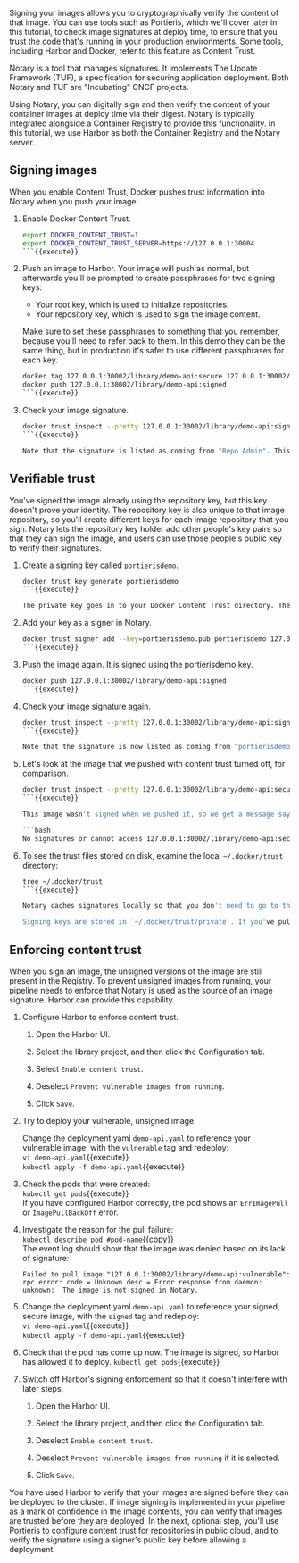Signing your images allows you to cryptographically verify the content of that image. You can use tools such as Portieris, which we'll cover later in this tutorial, to check image signatures at deploy time, to ensure that you trust the code that's running in your production environments. Some tools, including Harbor and Docker, refer to this feature as Content Trust.

Notary is a tool that manages signatures. It implements The Update Framework (TUF), a specification for securing application deployment. Both Notary and TUF are "Incubating" CNCF projects.

Using Notary, you can digitally sign and then verify the content of your container images at deploy time via their digest. Notary is typically integrated alongside a Container Registry to provide this functionality. In this tutorial, we use Harbor as both the Container Registry and the Notary server.

## Signing images

When you enable Content Trust, Docker pushes trust information into Notary when you push your image.

1. Enable Docker Content Trust.

    ```bash
    export DOCKER_CONTENT_TRUST=1
    export DOCKER_CONTENT_TRUST_SERVER=https://127.0.0.1:30004
    ```{{execute}}

2. Push an image to Harbor. Your image will push as normal, but afterwards you'll be prompted to create passphrases for two signing keys:
    - Your root key, which is used to initialize repositories.
    - Your repository key, which is used to sign the image content.

    Make sure to set these passphrases to something that you remember, because you'll need to refer back to them. In this demo they can be the same thing, but in production it's safer to use different passphrases for each key.

    ```bash
    docker tag 127.0.0.1:30002/library/demo-api:secure 127.0.0.1:30002/library/demo-api:signed
    docker push 127.0.0.1:30002/library/demo-api:signed
    ```{{execute}}

3. Check your image signature.

    ```bash
    docker trust inspect --pretty 127.0.0.1:30002/library/demo-api:signed
    ```{{execute}}

    Note that the signature is listed as coming from "Repo Admin". This is the generic signing role that is created by Notary when you first initialize a repository.

## Verifiable trust

You've signed the image already using the repository key, but this key doesn't prove your identity. The repository key is also unique to that image repository, so you'll create different keys for each image repository that you sign. Notary lets the repository key holder add other people's key pairs so that they can sign the image, and users can use those people's public key to verify their signatures.

1. Create a signing key called `portierisdemo`.

    ```bash
    docker trust key generate portierisdemo
    ```{{execute}}

    The private key goes in to your Docker Content Trust directory. The public key is saved to `portierisdemo.pub` in your working directory.

2. Add your key as a signer in Notary.

    ```bash
    docker trust signer add --key=portierisdemo.pub portierisdemo 127.0.0.1:30002/library/demo-api:signed
    ```{{execute}}

3. Push the image again. It is signed using the portierisdemo key.

    ```bash
    docker push 127.0.0.1:30002/library/demo-api:signed
    ```{{execute}}

4. Check your image signature again.

    ```bash
    docker trust inspect --pretty 127.0.0.1:30002/library/demo-api:signed
    ```{{execute}}

    Note that the signature is now listed as coming from "portierisdemo".

5. Let's look at the image that we pushed with content trust turned off, for comparison.

    ```bash
    docker trust inspect --pretty 127.0.0.1:30002/library/demo-api:secure
    ```{{execute}}

    This image wasn't signed when we pushed it, so we get a message saying that there's no trust information:

    ```bash
    No signatures or cannot access 127.0.0.1:30002/library/demo-api:secure
    ```

6. To see the trust files stored on disk, examine the local `~/.docker/trust` directory:

    ```bash
    tree ~/.docker/trust
    ```{{execute}}

    Notary caches signatures locally so that you don't need to go to the server each time. Cached signature data is stored in `~/.docker/trust/tuf` in folders representing the image name.

    Signing keys are stored in `~/.docker/trust/private`. If you've pulled trust information from a repository before, Notary caches the repository key and verifies that the same repository key is still being used. If the repository key reported by the server is different to the one that Notary saw before, the pull is rejected because the information in the server might have been changed by a third party.

## Enforcing content trust

When you sign an image, the unsigned versions of the image are still present in the Registry. To prevent unsigned images from running, your pipeline needs to enforce that Notary is used as the source of an image signature. Harbor can provide this capability.

1. Configure Harbor to enforce content trust.

    1. Open the Harbor UI.

    1. Select the library project, and then click the Configuration tab.

    1. Select `Enable content trust`.

    1. Deselect `Prevent vulnerable images from running`.

    1. Click `Save`.

1. Try to deploy your vulnerable, unsigned image.

    Change the deployment yaml `demo-api.yaml` to reference your vulnerable image, with the `vulnerable` tag and redeploy:  
    `vi demo-api.yaml`{{execute}}  
    `kubectl apply -f demo-api.yaml`{{execute}}

1. Check the pods that were created:  
    `kubectl get pods`{{execute}}  
    If you have configured Harbor correctly, the pod shows an `ErrImagePull` or `ImagePullBackOff` error.

1. Investigate the reason for the pull failure:  
    `kubectl describe pod #pod-name`{{copy}}  
    The event log should show that the image was denied based on its lack of signature:

    ```text
    Failed to pull image "127.0.0.1:30002/library/demo-api:vulnerable": rpc error: code = Unknown desc = Error response from daemon: unknown:  The image is not signed in Notary.
    ```

1. Change the deployment yaml `demo-api.yaml` to reference your signed, secure image, with the `signed` tag and redeploy:  
    `vi demo-api.yaml`{{execute}}  
    `kubectl apply -f demo-api.yaml`{{execute}}

1. Check that the pod has come up now. The image is signed, so Harbor has allowed it to deploy.
    `kubectl get pods`{{execute}}

1. Switch off Harbor's signing enforcement so that it doesn't interfere with later steps.

    1. Open the Harbor UI.

    1. Select the library project, and then click the Configuration tab.

    1. Deselect `Enable content trust`.

    1. Deselect `Prevent vulnerable images from running` if it is selected.

    1. Click `Save`.

You have used Harbor to verify that your images are signed before they can be deployed to the cluster. If image signing is implemented in your pipeline as a mark of confidence in the image contents, you can verify that images are trusted before they are deployed. In the next, optional step, you'll use Portieris to configure content trust for repositories in public cloud, and to verify the signature using a signer's public key before allowing a deployment.
